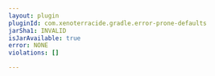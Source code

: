 ```yaml
---
layout: plugin
pluginId: com.xenoterracide.gradle.error-prone-defaults
jarSha1: INVALID
isJarAvailable: true
error: NONE
violations: []

---
```

